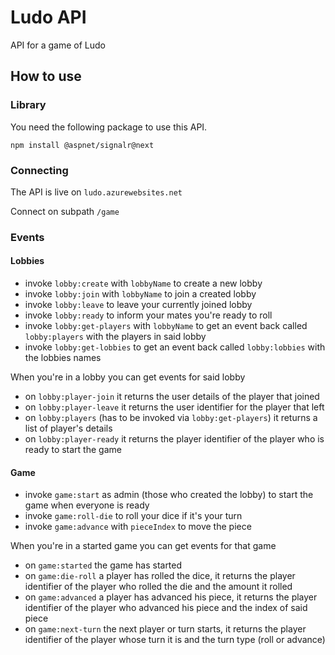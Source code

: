 # Ludo API

API for a game of Ludo

## How to use

### Library

You need the following package to use this API.

`npm install @aspnet/signalr@next`

### Connecting

The API is live on `ludo.azurewebsites.net`

Connect on subpath `/game`

### Events

#### Lobbies

- invoke `lobby:create` with `lobbyName` to create a new lobby
- invoke `lobby:join` with `lobbyName` to join a created lobby
- invoke `lobby:leave` to leave your currently joined lobby
- invoke `lobby:ready` to inform your mates you're ready to roll
- invoke `lobby:get-players` with `lobbyName` to get an event back called `lobby:players` with the players in said lobby
- invoke `lobby:get-lobbies` to get an event back called `lobby:lobbies` with the lobbies names

When you're in a lobby you can get events for said lobby

- on `lobby:player-join` it returns the user details of the player that joined
- on `lobby:player-leave` it returns the user identifier for the player that left
- on `lobby:players` (has to be invoked via `lobby:get-players`) it returns a list of player's details
- on `lobby:player-ready` it returns the player identifier of the player who is ready to start the game

#### Game

- invoke `game:start` as admin (those who created the lobby) to start the game when everyone is ready
- invoke `game:roll-die` to roll your dice if it's your turn
- invoke `game:advance` with `pieceIndex` to move the piece

When you're in a started game you can get events for that game

- on `game:started` the game has started
- on `game:die-roll` a player has rolled the dice, it returns the player identifier of the player who rolled the die and the amount it rolled
- on `game:advanced` a player has advanced his piece, it returns the player identifier of the player who advanced his piece and the index of said piece
- on `game:next-turn` the next player or turn starts, it returns the player identifier of the player whose turn it is and the turn type (roll or advance)
